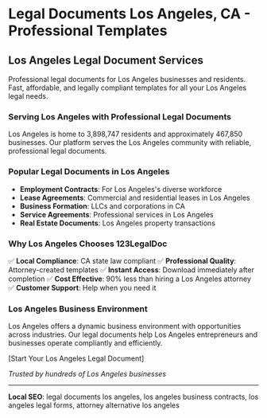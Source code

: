 # Legal Documents Los Angeles, CA - Professional Templates

## Los Angeles Legal Document Services

Professional legal documents for Los Angeles businesses and residents. Fast, affordable, and legally compliant templates for all your Los Angeles legal needs.

### Serving Los Angeles with Professional Legal Documents

Los Angeles is home to 3,898,747 residents and approximately 467,850 businesses. Our platform serves the Los Angeles community with reliable, professional legal documents.

### Popular Legal Documents in Los Angeles

- **Employment Contracts**: For Los Angeles's diverse workforce
- **Lease Agreements**: Commercial and residential leases in Los Angeles
- **Business Formation**: LLCs and corporations in CA
- **Service Agreements**: Professional services in Los Angeles
- **Real Estate Documents**: Los Angeles property transactions

### Why Los Angeles Chooses 123LegalDoc

✅ **Local Compliance**: CA state law compliant
✅ **Professional Quality**: Attorney-created templates
✅ **Instant Access**: Download immediately after completion
✅ **Cost Effective**: 90% less than hiring a Los Angeles attorney
✅ **Customer Support**: Help when you need it

### Los Angeles Business Environment

Los Angeles offers a dynamic business environment with opportunities across industries. Our legal documents help Los Angeles entrepreneurs and businesses operate compliantly and efficiently.

[Start Your Los Angeles Legal Document]

*Trusted by hundreds of Los Angeles businesses*

---

**Local SEO**: legal documents los angeles, los angeles business contracts, los angeles legal forms, attorney alternative los angeles

